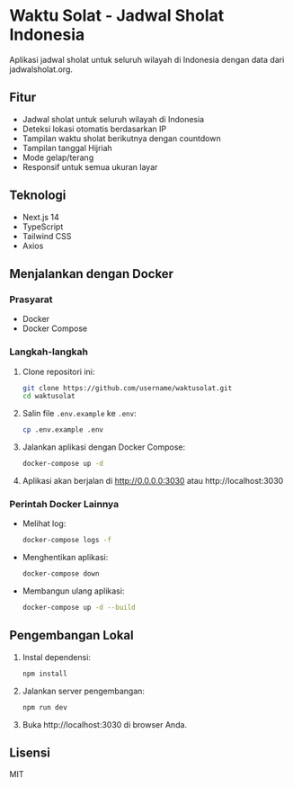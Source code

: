 # Waktu Solat - Jadwal Sholat Indonesia

Aplikasi jadwal sholat untuk seluruh wilayah di Indonesia dengan data dari jadwalsholat.org.

## Fitur

- Jadwal sholat untuk seluruh wilayah di Indonesia
- Deteksi lokasi otomatis berdasarkan IP
- Tampilan waktu sholat berikutnya dengan countdown
- Tampilan tanggal Hijriah
- Mode gelap/terang
- Responsif untuk semua ukuran layar

## Teknologi

- Next.js 14
- TypeScript
- Tailwind CSS
- Axios

## Menjalankan dengan Docker

### Prasyarat

- Docker
- Docker Compose

### Langkah-langkah

1. Clone repositori ini:
   ```bash
   git clone https://github.com/username/waktusolat.git
   cd waktusolat
   ```

2. Salin file `.env.example` ke `.env`:
   ```bash
   cp .env.example .env
   ```

3. Jalankan aplikasi dengan Docker Compose:
   ```bash
   docker-compose up -d
   ```

4. Aplikasi akan berjalan di http://0.0.0.0:3030 atau http://localhost:3030

### Perintah Docker Lainnya

- Melihat log:
  ```bash
  docker-compose logs -f
  ```

- Menghentikan aplikasi:
  ```bash
  docker-compose down
  ```

- Membangun ulang aplikasi:
  ```bash
  docker-compose up -d --build
  ```

## Pengembangan Lokal

1. Instal dependensi:
   ```bash
   npm install
   ```

2. Jalankan server pengembangan:
   ```bash
   npm run dev
   ```

3. Buka http://localhost:3030 di browser Anda.

## Lisensi

MIT

